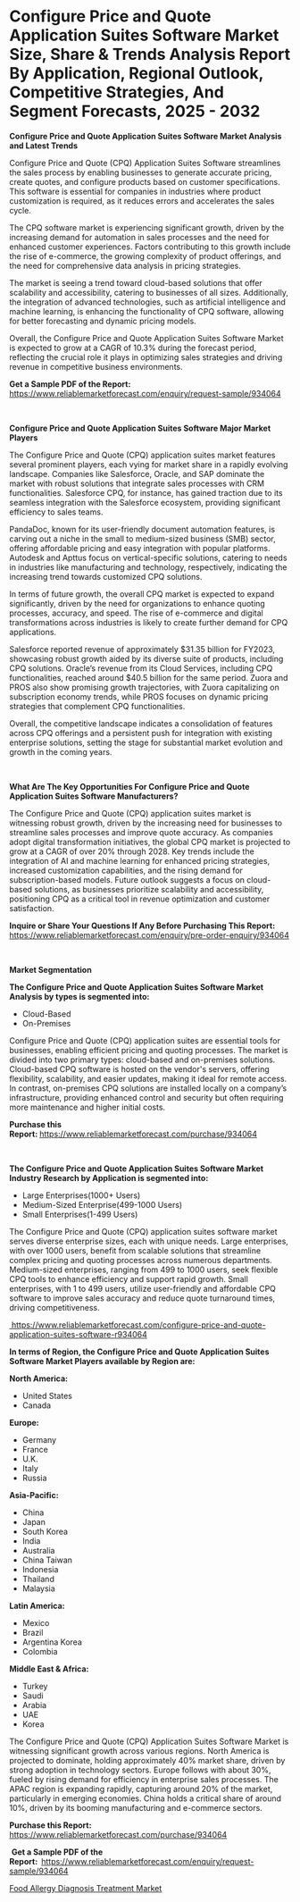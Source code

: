 <p><h1>Configure Price and Quote Application Suites Software Market Size, Share & Trends Analysis Report By Application, Regional Outlook, Competitive Strategies, And Segment Forecasts, 2025 - 2032</h1></p><p><strong>Configure Price and Quote Application Suites Software Market Analysis and Latest Trends</strong></p>
<p><p>Configure Price and Quote (CPQ) Application Suites Software streamlines the sales process by enabling businesses to generate accurate pricing, create quotes, and configure products based on customer specifications. This software is essential for companies in industries where product customization is required, as it reduces errors and accelerates the sales cycle. </p><p>The CPQ software market is experiencing significant growth, driven by the increasing demand for automation in sales processes and the need for enhanced customer experiences. Factors contributing to this growth include the rise of e-commerce, the growing complexity of product offerings, and the need for comprehensive data analysis in pricing strategies. </p><p>The market is seeing a trend toward cloud-based solutions that offer scalability and accessibility, catering to businesses of all sizes. Additionally, the integration of advanced technologies, such as artificial intelligence and machine learning, is enhancing the functionality of CPQ software, allowing for better forecasting and dynamic pricing models. </p><p>Overall, the Configure Price and Quote Application Suites Software Market is expected to grow at a CAGR of 10.3% during the forecast period, reflecting the crucial role it plays in optimizing sales strategies and driving revenue in competitive business environments.</p></p>
<p><strong>Get a Sample PDF of the Report:&nbsp;</strong> <a href="https://www.reliablemarketforecast.com/enquiry/request-sample/934064?utm_campaign=2633&utm_medium=2&utm_source=Github&utm_content=ia&utm_term=07032025&utm_id=configure-price-and-quote-application-suites-software">https://www.reliablemarketforecast.com/enquiry/request-sample/934064</a></p>
<p>&nbsp;</p>
<p><strong>Configure Price and Quote Application Suites Software Major Market Players</strong></p>
<p><p>The Configure Price and Quote (CPQ) application suites market features several prominent players, each vying for market share in a rapidly evolving landscape. Companies like Salesforce, Oracle, and SAP dominate the market with robust solutions that integrate sales processes with CRM functionalities. Salesforce CPQ, for instance, has gained traction due to its seamless integration with the Salesforce ecosystem, providing significant efficiency to sales teams.</p><p>PandaDoc, known for its user-friendly document automation features, is carving out a niche in the small to medium-sized business (SMB) sector, offering affordable pricing and easy integration with popular platforms. Autodesk and Apttus focus on vertical-specific solutions, catering to needs in industries like manufacturing and technology, respectively, indicating the increasing trend towards customized CPQ solutions.</p><p>In terms of future growth, the overall CPQ market is expected to expand significantly, driven by the need for organizations to enhance quoting processes, accuracy, and speed. The rise of e-commerce and digital transformations across industries is likely to create further demand for CPQ applications.</p><p>Salesforce reported revenue of approximately $31.35 billion for FY2023, showcasing robust growth aided by its diverse suite of products, including CPQ solutions. Oracle’s revenue from its Cloud Services, including CPQ functionalities, reached around $40.5 billion for the same period. Zuora and PROS also show promising growth trajectories, with Zuora capitalizing on subscription economy trends, while PROS focuses on dynamic pricing strategies that complement CPQ functionalities.</p><p>Overall, the competitive landscape indicates a consolidation of features across CPQ offerings and a persistent push for integration with existing enterprise solutions, setting the stage for substantial market evolution and growth in the coming years.</p></p>
<p>&nbsp;</p>
<p><strong>What Are The Key Opportunities For Configure Price and Quote Application Suites Software Manufacturers?</strong></p>
<p><p>The Configure Price and Quote (CPQ) application suites market is witnessing robust growth, driven by the increasing need for businesses to streamline sales processes and improve quote accuracy. As companies adopt digital transformation initiatives, the global CPQ market is projected to grow at a CAGR of over 20% through 2028. Key trends include the integration of AI and machine learning for enhanced pricing strategies, increased customization capabilities, and the rising demand for subscription-based models. Future outlook suggests a focus on cloud-based solutions, as businesses prioritize scalability and accessibility, positioning CPQ as a critical tool in revenue optimization and customer satisfaction.</p></p>
<p><strong>Inquire or Share Your Questions If Any Before Purchasing This Report:</strong> <a href="https://www.reliablemarketforecast.com/enquiry/pre-order-enquiry/934064?utm_campaign=2633&utm_medium=2&utm_source=Github&utm_content=ia&utm_term=07032025&utm_id=configure-price-and-quote-application-suites-software">https://www.reliablemarketforecast.com/enquiry/pre-order-enquiry/934064</a></p>
<p>&nbsp;</p>
<p><strong>Market Segmentation</strong></p>
<p><strong>The Configure Price and Quote Application Suites Software Market Analysis by types is segmented into:</strong></p>
<p><ul><li>Cloud-Based</li><li>On-Premises</li></ul></p>
<p><p>Configure Price and Quote (CPQ) application suites are essential tools for businesses, enabling efficient pricing and quoting processes. The market is divided into two primary types: cloud-based and on-premises solutions. Cloud-based CPQ software is hosted on the vendor's servers, offering flexibility, scalability, and easier updates, making it ideal for remote access. In contrast, on-premises CPQ solutions are installed locally on a company’s infrastructure, providing enhanced control and security but often requiring more maintenance and higher initial costs.</p></p>
<p><strong>Purchase this Report:&nbsp;</strong><a href="https://www.reliablemarketforecast.com/purchase/934064?utm_campaign=2633&utm_medium=2&utm_source=Github&utm_content=ia&utm_term=07032025&utm_id=configure-price-and-quote-application-suites-software">https://www.reliablemarketforecast.com/purchase/934064</a></p>
<p>&nbsp;</p>
<p><strong>The Configure Price and Quote Application Suites Software Market Industry Research by Application is segmented into:</strong></p>
<p><ul><li>Large Enterprises(1000+ Users)</li><li>Medium-Sized Enterprise(499-1000 Users)</li><li>Small Enterprises(1-499 Users)</li></ul></p>
<p><p>The Configure Price and Quote (CPQ) application suites software market serves diverse enterprise sizes, each with unique needs. Large enterprises, with over 1000 users, benefit from scalable solutions that streamline complex pricing and quoting processes across numerous departments. Medium-sized enterprises, ranging from 499 to 1000 users, seek flexible CPQ tools to enhance efficiency and support rapid growth. Small enterprises, with 1 to 499 users, utilize user-friendly and affordable CPQ software to improve sales accuracy and reduce quote turnaround times, driving competitiveness.</p></p>
<p><a href="https://www.reliablemarketforecast.com/configure-price-and-quote-application-suites-software-r934064?utm_campaign=2633&utm_medium=2&utm_source=Github&utm_content=ia&utm_term=07032025&utm_id=configure-price-and-quote-application-suites-software">&nbsp;https://www.reliablemarketforecast.com/configure-price-and-quote-application-suites-software-r934064</a></p>
<p><strong>In terms of Region, the Configure Price and Quote Application Suites Software Market Players available by Region are:</strong></p>
<p>
    <p> <strong> North America: </strong>
        <ul>
            <li>United States</li>
            <li>Canada</li>
        </ul>
        </p> 
    <p> <strong> Europe: </strong>
        <ul>
            <li>Germany</li>
            <li>France</li>
            <li>U.K.</li>
            <li>Italy</li>
            <li>Russia</li>
        </ul>
        </p> 
    <p> <strong> Asia-Pacific: </strong>
        <ul>
            <li>China</li>
            <li>Japan</li>
            <li>South Korea</li>
            <li>India</li>
            <li>Australia</li>
            <li>China Taiwan</li>
            <li>Indonesia</li>
            <li>Thailand</li>
            <li>Malaysia</li>
        </ul>
        </p> 
    <p> <strong> Latin America: </strong>
        <ul>
            <li>Mexico</li>
            <li>Brazil</li>
            <li>Argentina Korea</li>
            <li>Colombia</li>
        </ul>
        </p> 
    <p> <strong> Middle East & Africa: </strong>
        <ul>
            <li>Turkey</li>
            <li>Saudi</li>
            <li>Arabia</li>
            <li>UAE</li>
            <li>Korea</li>
        </ul>
    </p>
    </p>
<p><p>The Configure Price and Quote (CPQ) Application Suites Software Market is witnessing significant growth across various regions. North America is projected to dominate, holding approximately 40% market share, driven by strong adoption in technology sectors. Europe follows with about 30%, fueled by rising demand for efficiency in enterprise sales processes. The APAC region is expanding rapidly, capturing around 20% of the market, particularly in emerging economies. China holds a critical share of around 10%, driven by its booming manufacturing and e-commerce sectors.</p></p>
<p><strong>Purchase this Report: </strong><a href="https://www.reliablemarketforecast.com/purchase/934064?utm_campaign=2633&utm_medium=2&utm_source=Github&utm_content=ia&utm_term=07032025&utm_id=configure-price-and-quote-application-suites-software">https://www.reliablemarketforecast.com/purchase/934064</a></p>
<p>&nbsp;<strong>Get a Sample PDF of the Report:&nbsp;&nbsp;</strong><a href="https://www.reliablemarketforecast.com/enquiry/request-sample/934064?utm_campaign=2633&utm_medium=2&utm_source=Github&utm_content=ia&utm_term=07032025&utm_id=configure-price-and-quote-application-suites-software">https://www.reliablemarketforecast.com/enquiry/request-sample/934064</a></p>
<p><strong></strong></p>
<p><p><a href="https://github.com/OlenFleming68/Market-Research-Report-List-1/blob/main/food-allergy-diagnosis-treatment-market.md?utm_campaign=2633&utm_medium=2&utm_source=Github&utm_content=ia&utm_term=07032025&utm_id=configure-price-and-quote-application-suites-software">Food Allergy Diagnosis Treatment Market</a></p></p>